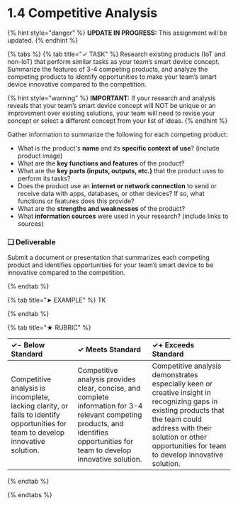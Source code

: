 # 1.4 Competitive Analysis

{% hint style="danger" %}
**UPDATE IN PROGRESS:** This assignment will be updated.
{% endhint %}

{% tabs %}
{% tab title="✓ TASK" %}
Research existing products \(IoT and non-IoT\) that perform similar tasks as your team’s smart device concept. Summarize the features of 3-4 competing products, and analyze the competing products to identify opportunities to make your team’s smart device innovative compared to the competition.

{% hint style="warning" %}
**IMPORTANT:** If your research and analysis reveals that your team’s smart device concept will NOT be unique or an improvement over existing solutions, your team will need to revise your concept or select a different concept from your list of ideas.
{% endhint %}

Gather information to summarize the following for each competing product:

* What is the product's **name** and its **specific context of use**? \(include product image\)
* What are the **key functions and features** of the product?
* What are the **key parts \(inputs, outputs, etc.\)** that the product uses to perform its tasks?
* Does the product use an **internet or network connection** to send or receive data with apps, databases, or other devices? If so, what functions or features does this provide?
* What are the **strengths and weaknesses** of the product?
* What **information sources** were used in your research? \(include links to sources\)

### **❏ Deliverable**

Submit a document or presentation that summarizes each competing product and identifies opportunities for your team’s smart device to be innovative compared to the competition.

{% endtab %}

{% tab title="➤ EXAMPLE" %}
TK

{% endtab %}

{% tab title="★ RUBRIC" %}


| **✓- Below Standard** | **✓ Meets Standard** | **✓+ Exceeds Standard** |
| :--- | :--- | :--- |
| Competitive analysis is incomplete, lacking clarity, or fails to identify opportunities for team to develop innovative solution. | Competitive analysis provides clear, concise, and complete information for 3-4 relevant competing products, and identifies opportunities for team to develop innovative solution. | Competitive analysis demonstrates especially keen or creative insight in recognizing gaps in existing products that the team could address with their solution or other opportunities for team to develop innovative solution. |

{% endtab %}

{% endtabs %}

